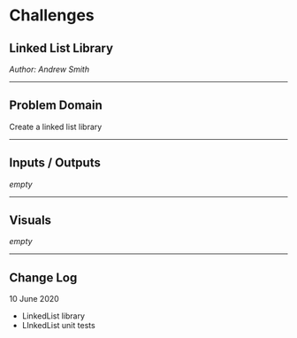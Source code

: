 # Challenges

## Linked List Library

*Author: Andrew Smith*

---
## Problem Domain

Create a linked list library

---
## Inputs / Outputs

*empty*

---
## Visuals

*empty*

---
## Change Log

10 June 2020
  * LinkedList library
  * LInkedList unit tests
